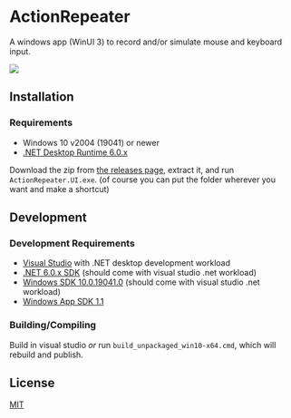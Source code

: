 # ActionRepeater

A windows app (WinUI 3) to record and/or simulate mouse and keyboard input.

![](https://github.com/cyberrex5/ActionRepeater/blob/3c4b8e8dde3831279e6bbf17618fc93230b83e4e/screenshots/0.0.1-alpha_0.png?raw=true)

## Installation

### Requirements

 - Windows 10 v2004 (19041) or newer
 - [.NET Desktop Runtime 6.0.x](https://dotnet.microsoft.com/en-us/download/dotnet/6.0)

Download the zip from [the releases page](https://github.com/cyberrex5/ActionRepeater/releases), extract it, and run `ActionRepeater.UI.exe`. (of course you can put the folder wherever you want and make a shortcut)

## Development

### Development Requirements

 - [Visual Studio](https://visualstudio.microsoft.com/downloads/) with .NET desktop development workload
 - [.NET 6.0.x SDK](https://dotnet.microsoft.com/en-us/download/dotnet/6.0) (should come with visual studio .net workload)
 - [Windows SDK 10.0.19041.0](https://developer.microsoft.com/en-us/windows/downloads/sdk-archive/) (should come with visual studio .net workload)
 - [Windows App SDK 1.1](https://docs.microsoft.com/en-us/windows/apps/windows-app-sdk/downloads)

### Building/Compiling

Build in visual studio *or* run `build_unpackaged_win10-x64.cmd`, which will rebuild and publish.

## License

[MIT](https://github.com/cyberrex5/ActionRepeater/blob/main/LICENSE)
